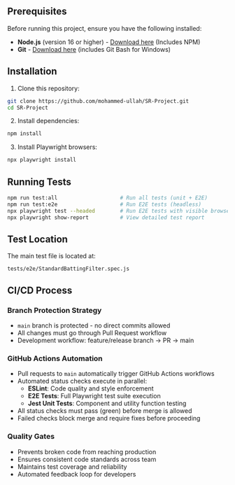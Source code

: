 ## Prerequisites

Before running this project, ensure you have the following installed:

- **Node.js** (version 16 or higher) - [Download here](https://nodejs.org/en/download) (Includes NPM)
- **Git** - [Download here](https://git-scm.com/downloads) (includes Git Bash for Windows)

## Installation

1. Clone this repository:
```bash
git clone https://github.com/mohammed-ullah/SR-Project.git
cd SR-Project
```

2. Install dependencies:
```bash
npm install
```

3. Install Playwright browsers:
```bash
npx playwright install
```

## Running Tests

```bash
npm run test:all                    # Run all tests (unit + E2E)
npm run test:e2e                    # Run E2E tests (headless)
npx playwright test --headed        # Run E2E tests with visible browser
npx playwright show-report          # View detailed test report
```

## Test Location

The main test file is located at:
```
tests/e2e/StandardBattingFilter.spec.js
```

## CI/CD Process

### Branch Protection Strategy
- `main` branch is protected - no direct commits allowed
- All changes must go through Pull Request workflow
- Development workflow: feature/release branch → PR → main

### GitHub Actions Automation
- Pull requests to `main` automatically trigger GitHub Actions workflows
- Automated status checks execute in parallel:
  - **ESLint**: Code quality and style enforcement
  - **E2E Tests**: Full Playwright test suite execution
  - **Jest Unit Tests**: Component and utility function testing
- All status checks must pass (green) before merge is allowed
- Failed checks block merge and require fixes before proceeding

### Quality Gates
- Prevents broken code from reaching production
- Ensures consistent code standards across team
- Maintains test coverage and reliability
- Automated feedback loop for developers
